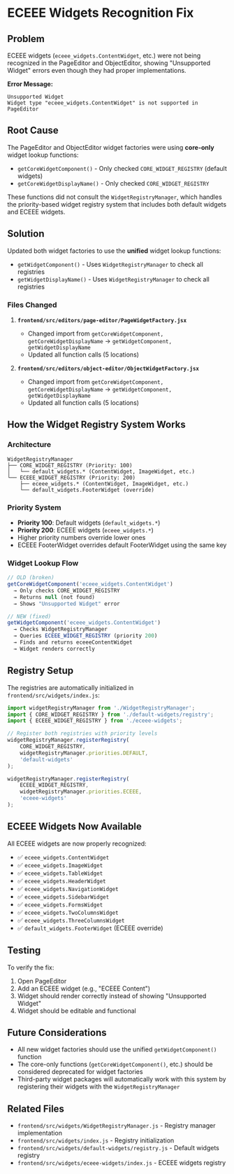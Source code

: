 # ECEEE Widgets Recognition Fix

## Problem

ECEEE widgets (`eceee_widgets.ContentWidget`, etc.) were not being recognized in the PageEditor and ObjectEditor, showing "Unsupported Widget" errors even though they had proper implementations.

**Error Message:**
```
Unsupported Widget
Widget type "eceee_widgets.ContentWidget" is not supported in PageEditor
```

## Root Cause

The PageEditor and ObjectEditor widget factories were using **core-only** widget lookup functions:
- `getCoreWidgetComponent()` - Only checked `CORE_WIDGET_REGISTRY` (default widgets)
- `getCoreWidgetDisplayName()` - Only checked `CORE_WIDGET_REGISTRY`

These functions did not consult the `WidgetRegistryManager`, which handles the priority-based widget registry system that includes both default widgets and ECEEE widgets.

## Solution

Updated both widget factories to use the **unified** widget lookup functions:
- `getWidgetComponent()` - Uses `WidgetRegistryManager` to check all registries
- `getWidgetDisplayName()` - Uses `WidgetRegistryManager` to check all registries

### Files Changed

1. **`frontend/src/editors/page-editor/PageWidgetFactory.jsx`**
   - Changed import from `getCoreWidgetComponent, getCoreWidgetDisplayName` → `getWidgetComponent, getWidgetDisplayName`
   - Updated all function calls (5 locations)

2. **`frontend/src/editors/object-editor/ObjectWidgetFactory.jsx`**
   - Changed import from `getCoreWidgetComponent, getCoreWidgetDisplayName` → `getWidgetComponent, getWidgetDisplayName`
   - Updated all function calls (5 locations)

## How the Widget Registry System Works

### Architecture

```
WidgetRegistryManager
├── CORE_WIDGET_REGISTRY (Priority: 100)
│   └── default_widgets.* (ContentWidget, ImageWidget, etc.)
└── ECEEE_WIDGET_REGISTRY (Priority: 200)
    ├── eceee_widgets.* (ContentWidget, ImageWidget, etc.)
    └── default_widgets.FooterWidget (override)
```

### Priority System

- **Priority 100**: Default widgets (`default_widgets.*`)
- **Priority 200**: ECEEE widgets (`eceee_widgets.*`)
- Higher priority numbers override lower ones
- ECEEE FooterWidget overrides default FooterWidget using the same key

### Widget Lookup Flow

```javascript
// OLD (broken)
getCoreWidgetComponent('eceee_widgets.ContentWidget')
  → Only checks CORE_WIDGET_REGISTRY
  → Returns null (not found)
  → Shows "Unsupported Widget" error

// NEW (fixed)
getWidgetComponent('eceee_widgets.ContentWidget')
  → Checks WidgetRegistryManager
  → Queries ECEEE_WIDGET_REGISTRY (priority 200)
  → Finds and returns eceeeContentWidget
  → Widget renders correctly
```

## Registry Setup

The registries are automatically initialized in `frontend/src/widgets/index.js`:

```javascript
import widgetRegistryManager from './WidgetRegistryManager';
import { CORE_WIDGET_REGISTRY } from './default-widgets/registry';
import { ECEEE_WIDGET_REGISTRY } from './eceee-widgets';

// Register both registries with priority levels
widgetRegistryManager.registerRegistry(
    CORE_WIDGET_REGISTRY, 
    widgetRegistryManager.priorities.DEFAULT, 
    'default-widgets'
);

widgetRegistryManager.registerRegistry(
    ECEEE_WIDGET_REGISTRY, 
    widgetRegistryManager.priorities.ECEEE, 
    'eceee-widgets'
);
```

## ECEEE Widgets Now Available

All ECEEE widgets are now properly recognized:

- ✅ `eceee_widgets.ContentWidget`
- ✅ `eceee_widgets.ImageWidget`
- ✅ `eceee_widgets.TableWidget`
- ✅ `eceee_widgets.HeaderWidget`
- ✅ `eceee_widgets.NavigationWidget`
- ✅ `eceee_widgets.SidebarWidget`
- ✅ `eceee_widgets.FormsWidget`
- ✅ `eceee_widgets.TwoColumnsWidget`
- ✅ `eceee_widgets.ThreeColumnsWidget`
- ✅ `default_widgets.FooterWidget` (ECEEE override)

## Testing

To verify the fix:

1. Open PageEditor
2. Add an ECEEE widget (e.g., "ECEEE Content")
3. Widget should render correctly instead of showing "Unsupported Widget"
4. Widget should be editable and functional

## Future Considerations

- All new widget factories should use the unified `getWidgetComponent()` function
- The core-only functions (`getCoreWidgetComponent()`, etc.) should be considered deprecated for widget factories
- Third-party widget packages will automatically work with this system by registering their widgets with the `WidgetRegistryManager`

## Related Files

- `frontend/src/widgets/WidgetRegistryManager.js` - Registry manager implementation
- `frontend/src/widgets/index.js` - Registry initialization
- `frontend/src/widgets/default-widgets/registry.js` - Default widgets registry
- `frontend/src/widgets/eceee-widgets/index.js` - ECEEE widgets registry

